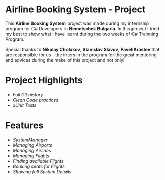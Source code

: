 # **Airline Booking System - Project**

This **Airline Booking System** project was made during my internship program for C# Developers in **Nemetschek Bulgaria**. In this project I tried my best to show what I have learnt during the two weeks of C# Trainning Program.

Special thanks to **Nikolay Cholakov**, **Stanislav Slavov**, **Pavel Krastev** that are responsible for us - the inters in the program for the great mentoring and advices during the make of this project and not only!

# Project Highlights

  - *Full Git history*
  - *Clean Code practices*
  - *xUnit Tests*

# Features

  - *SystemManager*
  - *Managing Airports*
  - *Managing Airlines*
  - *Managing Flights*
  - *Finding available Flights*
  - *Booking seats for Flights*
  - *Showing full System Details*